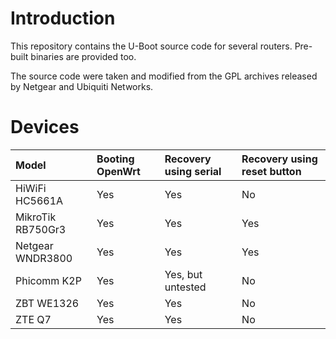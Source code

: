 Introduction
============

This repository contains the U-Boot source code for several routers. Pre-built
binaries are provided too.

The source code were taken and modified from the GPL archives released by
Netgear and Ubiquiti Networks.

Devices
=======
| Model | Booting OpenWrt | Recovery using serial  | Recovery using reset button |
|:--- | :--- | :--- | :--- |
| HiWiFi HC5661A | Yes | Yes | No |
| MikroTik RB750Gr3 | Yes | Yes | Yes |
| Netgear WNDR3800 | Yes | Yes | Yes |
| Phicomm K2P | Yes | Yes, but untested | No |
| ZBT WE1326 | Yes | Yes | No |
| ZTE Q7 | Yes | Yes | No |
